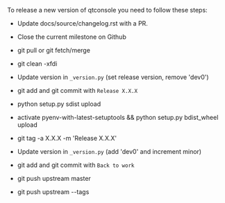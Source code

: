To release a new version of qtconsole you need to follow these steps:

* Update docs/source/changelog.rst with a PR.

* Close the current milestone on Github

* git pull or git fetch/merge

* git clean -xfdi

* Update version in `_version.py` (set release version, remove 'dev0')

* git add and git commit with `Release X.X.X`

* python setup.py sdist upload

* activate pyenv-with-latest-setuptools && python setup.py bdist_wheel upload

* git tag -a X.X.X -m 'Release X.X.X'

* Update version in `_version.py` (add 'dev0' and increment minor)

* git add and git commit with `Back to work`

* git push upstream master

* git push upstream --tags
